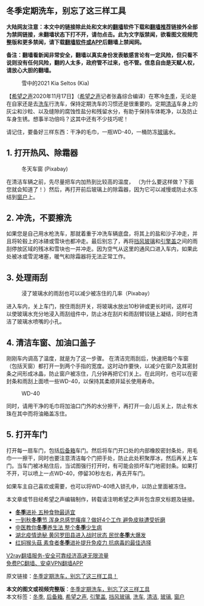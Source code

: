  <h2>冬季定期洗车，别忘了这三样工具</h2> <p class="notice"><b>大陆网友注意：本文中的链接除此处和文末的<a href="https://github.com/bannedbook/fanqiang" >翻墙</a>软件下载和<a href="https://github.com/killgcd/justmysocks/blob/master/README.md">翻墙推荐</a>链接外全部为禁网链接，未翻墙状态下打不开，请勿点击。此为文字版禁闻，欲看图文视频完整版和更多禁闻，请下载<a href="https://github.com/bannedbook/fanqiang">翻墙软件或APP</a>后翻墙上禁闻网。</p><p>备注：翻墙看新闻非常安全，翻墙以真实身份发表敏感言论有一定风险，但只看不说则没有任何风险，翻的人太多，政府管不过来，也不管。信息自由是天赋人权，请放心大胆的翻墙。</b></p>  <div class="entry"> <figure><figcaption>雪中的2021 Kia Seltos (Kia)</figcaption></figure> <p>【<span class='wp_keywordlink_affiliate'><a href="https://www.soundofhope.org" title="希望之声" target="_blank">希望之声</a></span>2020年11月17日】（<a href="https://www.bannedbook.org/bnews/tag/%e5%b8%8c%e6%9c%9b%e4%b9%8b%e5%a3%b0/" class="st_tag internal_tag" rel="tag" title="标签 希望之声 下的日志">希望之声</a>记者张鑫综合编译）在寒冷<a href="https://www.bannedbook.org/bnews/tag/%e5%86%ac%e5%ad%a3/" class="st_tag internal_tag" rel="tag" title="标签 冬季 下的日志">冬季</a>，无论是在自家还是去<a href="https://www.bannedbook.org/bnews/tag/%E6%B4%97%E8%BD%A6/" class="st_tag internal_tag" rel="tag" title="标签 洗车 下的日志">洗车</a>行洗车，保持定期洗车的习惯还是很重要的。定期<a href="https://www.bannedbook.org/bnews/tag/%E6%B8%85%E6%B4%81/" class="st_tag internal_tag" rel="tag" title="标签 清洁 下的日志">清洁</a>车身上的灰尘和沙粒、以及缝隙的腐蚀性盐分和残留水分，有助于保持车体乾净，以及防止车身生锈。想事半功倍吗？这其中还有不少技巧呢！</p> <p>请记住，要备好三样东西：干净的毛巾，一瓶WD-40，一桶防冻<a href="https://www.bannedbook.org/bnews/tag/%E7%8E%BB%E7%92%83/" class="st_tag internal_tag" rel="tag" title="标签 玻璃 下的日志">玻璃</a>水。</p> <h2>1. 打开热风、除霜器</h2> <figure><figcaption>冬天车窗  (Pixabay)</figcaption></figure> <p>在清洁车辆之前，先尽量把车内加热到比较高的温度， （为什么要这样做？下面您就会知道了！）然后，再打开前后玻璃上的除霜器，因为它可以减慢或防止水冻结到<a href="https://www.bannedbook.org/bnews/tag/%E7%AA%97%E6%88%B7/" class="st_tag internal_tag" rel="tag" title="标签 窗户 下的日志">窗户</a>上。</p>  <h2>2. 冲洗，不要擦洗</h2> <p>如果您是自己用水枪洗车，那就着重于冲洗车辆底盘，将其上的盐和沙子冲走，并且将轮毂上的冰碴或雪块也都冲走。最后别忘了，再将<a href="https://www.bannedbook.org/bnews/tag/%E6%8C%A1%E9%A3%8E%E7%8E%BB%E7%92%83/" class="st_tag internal_tag" rel="tag" title="标签 挡风玻璃 下的日志">挡风玻璃</a>和<a href="https://www.bannedbook.org/bnews/tag/%E5%BC%95%E6%93%8E%E7%9B%96/" class="st_tag internal_tag" rel="tag" title="标签 引擎盖 下的日志">引擎盖</a>之间的雨刮停放区域的残冰和雪块也一并冲走。因为空气从这里的通风口进入车内，如果此处被冰或雪泥堵塞，暖气和除霜器将无法正常工作。</p> <h2>3. 处理雨刮</h2> <figure><figcaption>浸了玻璃水的雨刮也可以减少被冻住的几率（Pixabay）</figcaption></figure> <p>进入车内，关上车门，按住雨刮开关，将玻璃水放出10秒钟或更长时间，这样可以使玻璃水充分地浸入雨刮组件中，防止冰在刮片和雨刮臂铰链上凝结，同时也清洁了玻璃水喷嘴的小孔。</p> <h2>4. 清洁车窗、加油口盖子</h2> <p>刚刚车内调高了温度，就是为了这一步骤。 在清洁完雨刮后，快速把每个车窗（包括天窗）都打开一到两个手指的宽度。这时动作要快，以减少在窗户及其密封条之间形成冰晶，防止窗户被冻住，几分钟再把它们关上。在此同时，也可以在密封条和雨刮上面喷一些WD-40，以保持其柔顺并延长使用寿命。</p>  <figure><figcaption>WD-40</figcaption></figure> <p>同时，请用干净的毛巾将加油口门外的水分擦干，再打开一会儿后关上，防止有水珠在其中而将油箱盖冻住。</p> <h2>5. 打开车门</h2> <p>打开每一扇车门，包括<a href="https://www.bannedbook.org/bnews/tag/%E5%90%8E%E5%A4%87%E7%AE%B1/" class="st_tag internal_tag" rel="tag" title="标签 后备箱 下的日志">后备箱</a>车门。然后将车门开口处的内部橡胶密封条处，用毛巾一一擦干，同时也要注意清洁每个门把手处，防止此处积聚厚冰，然后再关上车门。当车门被冰粘住后，当试图强行打开时，有可能会损坏车门地密封条。如果打不开，可以喷上一点WD-40，停留30秒左右，再去开车门。</p> <p>如果车主自己喜欢或需要，也可以将WD-40喷入锁孔中，以防止里面被冻住。</p>  <p>本文章或节目经希望之声编辑制作，转载请注明希望之声并包含原文标题及链接。</p> <ul class='op-related-articles' title='相关阅读'> <li><a href='https://www.bannedbook.org/bnews/comments/20201117/1432391.html' target='_blank'><b>冬季</b>进补 五种食物最适宜</a></li> <li><a href='https://www.bannedbook.org/bnews/health/20201116/1431668.html' target='_blank'>一到秋<b>冬季</b>节 浑身总感觉瘙痒？做好4个工作 避免皮肤遭受折磨</a></li> <li><a href='https://www.bannedbook.org/bnews/lifebaike/20201115/1431316.html' target='_blank'>中医教你<b>冬季</b>养生法 整个<b>冬季</b>少生病</a></li> <li><a href='https://www.bannedbook.org/bnews/cbnews/20201115/1431204.html' target='_blank'>湖北疫情诡秘 黄冈罗田县进入战时状态 民忧<b>冬季</b>大爆发</a></li> <li><a href='https://www.bannedbook.org/bnews/comments/20201113/1430468.html' target='_blank'>红焖猴头菇 素食者<b>冬季</b>进补提升免疫力 抗病毒的最佳选择</a></li> </ul> <p class="texttj"> <a href="https://www.bannedbook.org/forum23/topic22702.html" target="_blank">V2ray翻墙服务-安全可靠经济高速无限流量</a><br/> <a href="https://github.com/bannedbook/fanqiang/wiki/%E7%A6%81%E9%97%BB%E7%BD%91%E5%AE%89%E5%8D%93%E7%BF%BB%E5%A2%99%E6%96%B0%E9%97%BBAPP" target="_blank">免费PC翻墙、安卓VPN翻墙APP</a></p><p>原文链接：<a class="src_link"  href="https://www.soundofhope.org/post/443572" target="_blank">冬季定期洗车，别忘了这三样工具！</a></p><a name='sharetosocial'></a>       <div><b>本文的图文或视频完整版</b>：<a href='https://www.bannedbook.org/bnews/comments/20201118/1432620.html'>冬季定期洗车，别忘了这三样工具</a></div>  </div><!--END ENTRY--> <div class="postfooter"> <div>本文标签：<a href="https://www.bannedbook.org/bnews/tag/%e5%86%ac%e5%ad%a3/" rel="tag">冬季</a>, <a href="https://www.bannedbook.org/bnews/tag/%E5%90%8E%E5%A4%87%E7%AE%B1/" rel="tag">后备箱</a>, <a href="https://www.bannedbook.org/bnews/tag/%e5%b8%8c%e6%9c%9b%e4%b9%8b%e5%a3%b0/" rel="tag">希望之声</a>, <a href="https://www.bannedbook.org/bnews/tag/%E5%BC%95%E6%93%8E%E7%9B%96/" rel="tag">引擎盖</a>, <a href="https://www.bannedbook.org/bnews/tag/%E6%8C%A1%E9%A3%8E%E7%8E%BB%E7%92%83/" rel="tag">挡风玻璃</a>, <a href="https://www.bannedbook.org/bnews/tag/%E6%B4%97%E8%BD%A6/" rel="tag">洗车</a>, <a href="https://www.bannedbook.org/bnews/tag/%E6%B8%85%E6%B4%81/" rel="tag">清洁</a>, <a href="https://www.bannedbook.org/bnews/tag/%E7%8E%BB%E7%92%83/" rel="tag">玻璃</a>, <a href="https://www.bannedbook.org/bnews/tag/%E7%AA%97%E6%88%B7/" rel="tag">窗户</a></div>  </div><!--END POSTFOOTER--> 